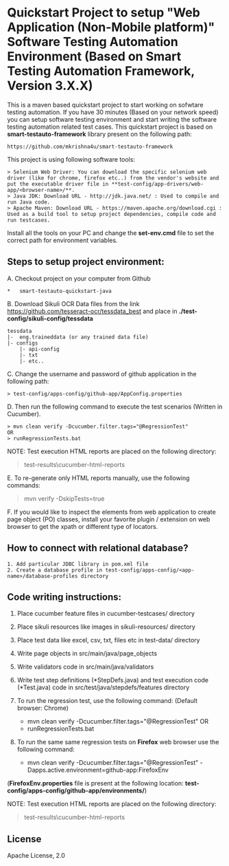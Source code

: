 # Quickstart Project to setup "Web Application (Non-Mobile platform)" Software Testing Automation Environment (Based on Smart Testing Automation Framework, Version 3.X.X)

This is a maven based quickstart project to start working on sofwtare testing automation. If you have 30 minutes (Based on your network speed) you can setup software testing environment and start writing the software testing automation related test cases. This quickstart project is based on **smart-testauto-framework** library present on the following path: 

	https://github.com/mkrishna4u/smart-testauto-framework
	
This project is using following software tools:

	> Selenium Web Driver: You can download the specific selenium web driver (like for chrome, firefox etc..) from the vendor's website and put the executable driver file in **test-config/app-drivers/web-app/<browser-name>/**.
	> Java JDK: Download URL - http://jdk.java.net/ : Used to compile and run Java code.
	> Apache Maven: Download URL - https://maven.apache.org/download.cgi : Used as a build tool to setup project dependencies, compile code and run testcases.
	
Install all the tools on your PC and change the **set-env.cmd** file to set the correct path for environment variables.

## Steps to setup project environment:

A. Checkout project on your computer from Github

	*   smart-testauto-quickstart-java

B. Download Sikuli OCR Data files from the link <https://github.com/tesseract-ocr/tessdata_best> and place in **./test-config/sikuli-config/tessdata**

	tessdata
	|-	eng.traineddata (or any trained data file)
	|- configs
		|- api-config
		|- txt
		|- etc..

C. Change the username and password of github application in the following path:

	> test-config/apps-config/github-app/AppConfig.properties
	
D. Then run the following command to execute the test scenarios (Written in Cucumber).
	
	> mvn clean verify -Dcucumber.filter.tags="@RegressionTest"
	OR
	> runRegressionTests.bat

NOTE: Test execution HTML reports are placed on the following directory:
> test-results\cucumber-html-reports

E. To re-generate only HTML reports manually, use the following commands:

> mvn verify -DskipTests=true

F. If you would like to inspect the elements from web application to create page object (PO) classes, install your favorite plugin / extension on web browser to get the xpath or different type of locators.

## How to connect with relational database? 
	1. Add particular JDBC library in pom.xml file 
	2. Create a database profile in test-config/apps-config/<app-name>/database-profiles directory

## Code writing instructions:

1.  Place cucumber feature files in cucumber-testcases/ directory
2.  Place sikuli resources like images in sikuli-resources/ directory
3.  Place test data like excel, csv, txt, files etc in test-data/ directory
4.  Write page objects in src/main/java/page_objects
5.  Write validators code in src/main/java/validators
6.  Write test step definitions (*StepDefs.java) and test execution code (*Test.java) code in src/test/java/stepdefs/features directory
7.  To run the regression test, use the following command: (Default browser: Chrome)

	*   mvn clean verify -Dcucumber.filter.tags="@RegressionTest"
	 OR
	*   runRegressionTests.bat
8. To run the same same regression tests on **Firefox** web browser use the following command:
	* mvn clean verify -Dcucumber.filter.tags="@RegressionTest" -Dapps.active.environment=github-app:FirefoxEnv

(**FirefoxEnv.properties** file is present at the following location: **test-config/apps-config/github-app/environments/**)
	
NOTE: Test execution HTML reports are placed on the following directory:
> test-results\cucumber-html-reports

## License
Apache License, 2.0
